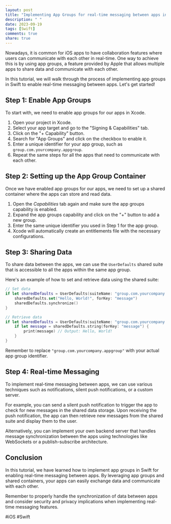 ```yaml
---
layout: post
title: "Implementing App Groups for real-time messaging between apps in Swift"
description: " "
date: 2023-09-19
tags: [Swift]
comments: true
share: true
---
```


Nowadays, it is common for iOS apps to have collaboration features where users can communicate with each other in real-time. One way to achieve this is by using app groups, a feature provided by Apple that allows multiple apps to share data and communicate with each other.

In this tutorial, we will walk through the process of implementing app groups in Swift to enable real-time messaging between apps. Let's get started!

## Step 1: Enable App Groups

To start with, we need to enable app groups for our apps in Xcode.

1. Open your project in Xcode.
2. Select your app target and go to the "Signing & Capabilities" tab.
3. Click on the "+ Capability" button.
4. Search for "App Groups" and click on the checkbox to enable it.
5. Enter a unique identifier for your app group, such as `group.com.yourcompany.appgroup`.
6. Repeat the same steps for all the apps that need to communicate with each other.

## Step 2: Setting up the App Group Container

Once we have enabled app groups for our apps, we need to set up a shared container where the apps can store and read data.

1. Open the *Capabilities* tab again and make sure the app groups capability is enabled.
2. Expand the app groups capability and click on the "+" button to add a new group.
3. Enter the same unique identifier you used in Step 1 for the app group.
4. Xcode will automatically create an entitlements file with the necessary configurations.

## Step 3: Sharing Data

To share data between the apps, we can use the `UserDefaults` shared suite that is accessible to all the apps within the same app group.

Here's an example of how to set and retrieve data using the shared suite:

```swift
// Set data
if let sharedDefaults = UserDefaults(suiteName: "group.com.yourcompany.appgroup") {
    sharedDefaults.set("Hello, World!", forKey: "message")
    sharedDefaults.synchronize()
}

// Retrieve data
if let sharedDefaults = UserDefaults(suiteName: "group.com.yourcompany.appgroup") {
    if let message = sharedDefaults.string(forKey: "message") {
        print(message) // Output: Hello, World!
    }
}
```

Remember to replace `"group.com.yourcompany.appgroup"` with your actual app group identifier.

## Step 4: Real-time Messaging

To implement real-time messaging between apps, we can use various techniques such as notifications, silent push notifications, or a custom server.

For example, you can send a silent push notification to trigger the app to check for new messages in the shared data storage. Upon receiving the push notification, the app can then retrieve new messages from the shared suite and display them to the user.

Alternatively, you can implement your own backend server that handles message synchronization between the apps using technologies like WebSockets or a publish-subscribe architecture.

## Conclusion

In this tutorial, we have learned how to implement app groups in Swift for enabling real-time messaging between apps. By leveraging app groups and shared containers, your apps can easily exchange data and communicate with each other.

Remember to properly handle the synchronization of data between apps and consider security and privacy implications when implementing real-time messaging features.

#iOS #Swift
